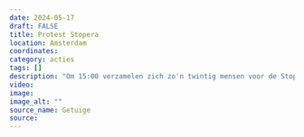 ```yaml
---
date: 2024-05-17
draft: FALSE
title: Protest Stopera
location: Amsterdam
coordinates: 
category: acties
tags: []
description: "Om 15:00 verzamelen zich zo'n twintig mensen voor de Stopera in Amsterdam na een noodoproep om te komen demonstreren."
video: 
image: 
image_alt: ""
source_name: Getuige
source: 
---
```

